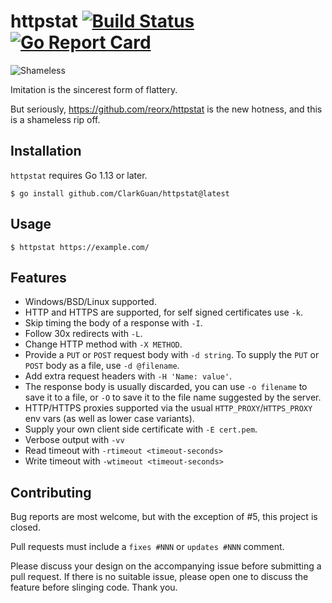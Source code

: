 # httpstat [![Build Status](https://github.com/davecheney/httpstat/actions/workflows/push.yml/badge.svg)](https://github.com/davecheney/httpstat/actions/workflows/push.yml) [![Go Report Card](https://goreportcard.com/badge/github.com/davecheney/httpstat)](https://goreportcard.com/report/github.com/davecheney/httpstat)

![Shameless](./screenshot.png)

Imitation is the sincerest form of flattery.

But seriously, https://github.com/reorx/httpstat is the new hotness, and this is a shameless rip off.

## Installation
`httpstat` requires Go 1.13 or later.
```
$ go install github.com/ClarkGuan/httpstat@latest
```

## Usage
```
$ httpstat https://example.com/
```
## Features

- Windows/BSD/Linux supported.
- HTTP and HTTPS are supported, for self signed certificates use `-k`.
- Skip timing the body of a response with `-I`.
- Follow 30x redirects with `-L`.
- Change HTTP method with `-X METHOD`.
- Provide a `PUT` or `POST` request body with `-d string`. To supply the `PUT` or `POST` body as a file, use `-d @filename`.
- Add extra request headers with `-H 'Name: value'`.
- The response body is usually discarded, you can use `-o filename` to save it to a file, or `-O` to save it to the file name suggested by the server.
- HTTP/HTTPS proxies supported via the usual `HTTP_PROXY`/`HTTPS_PROXY` env vars (as well as lower case variants).
- Supply your own client side certificate with `-E cert.pem`.
- Verbose output with `-vv`
- Read timeout with `-rtimeout <timeout-seconds>`
- Write timeout with `-wtimeout <timeout-seconds>`

## Contributing

Bug reports are most welcome, but with the exception of #5, this project is closed.

Pull requests must include a `fixes #NNN` or `updates #NNN` comment. 

Please discuss your design on the accompanying issue before submitting a pull request. If there is no suitable issue, please open one to discuss the feature before slinging code. Thank you.
